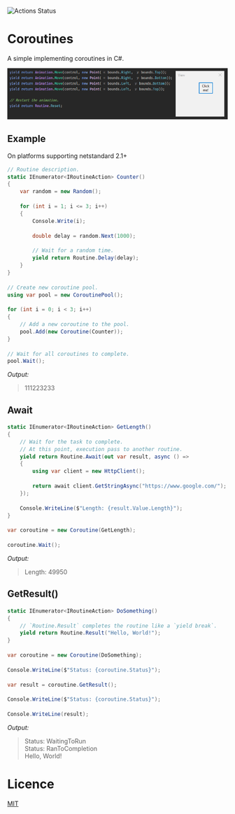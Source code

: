 ![Actions Status](https://github.com/aikidos/Coroutines/workflows/build/badge.svg)

Coroutines
===

A simple implementing coroutines in C#.

[![example](/examples/Coroutines.Examples.Animations/animation.gif?timestamp=20191129)](/examples/Coroutines.Examples.Animations)

Example
---

On platforms supporting netstandard 2.1+

```c#
// Routine description.
static IEnumerator<IRoutineAction> Counter()
{
    var random = new Random();

    for (int i = 1; i <= 3; i++)
    {
        Console.Write(i);

        double delay = random.Next(1000);

        // Wait for a random time.
        yield return Routine.Delay(delay);
    }
}

// Create new coroutine pool.
using var pool = new CoroutinePool();

for (int i = 0; i < 3; i++)
{
    // Add a new coroutine to the pool.
    pool.Add(new Coroutine(Counter));
}

// Wait for all coroutines to complete.
pool.Wait();
```

*Output:*
> 111223233

Await
---

```c#
static IEnumerator<IRoutineAction> GetLength()
{
    // Wait for the task to complete. 
    // At this point, execution pass to another routine.
    yield return Routine.Await(out var result, async () =>
    {
        using var client = new HttpClient();

        return await client.GetStringAsync("https://www.google.com/");
    });

    Console.WriteLine($"Length: {result.Value.Length}");
}

var coroutine = new Coroutine(GetLength);

coroutine.Wait();
```

*Output:*  
> Length: 49950

GetResult()
---

```c#
static IEnumerator<IRoutineAction> DoSomething()
{
    // `Routine.Result` completes the routine like a `yield break`.
    yield return Routine.Result("Hello, World!");
}

var coroutine = new Coroutine(DoSomething);

Console.WriteLine($"Status: {coroutine.Status}");

var result = coroutine.GetResult();

Console.WriteLine($"Status: {coroutine.Status}");

Console.WriteLine(result);
```

*Output:*
> Status: WaitingToRun  
Status: RanToCompletion  
Hello, World!  

Licence
===

[MIT](LICENSE)

